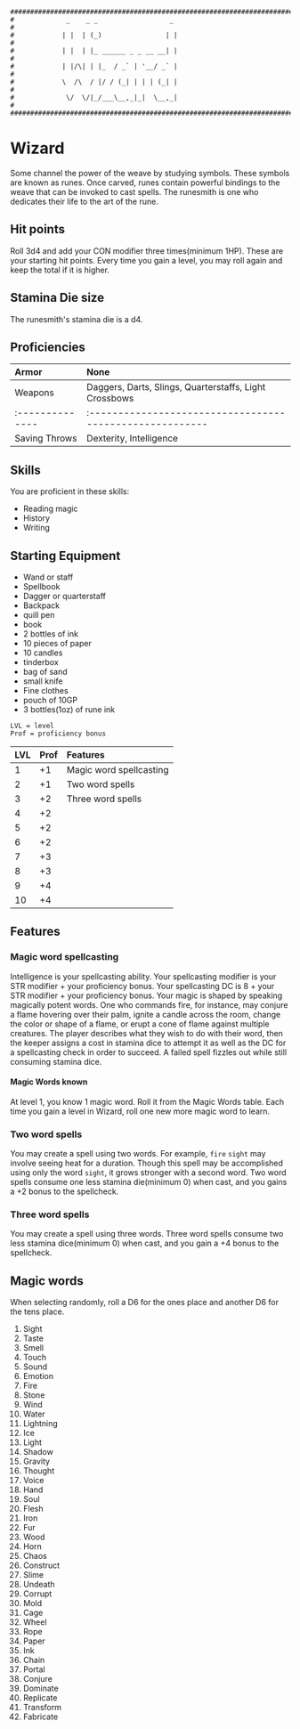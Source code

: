 ```
################################################################################
#             _    _ _                  _                                      #
#            | |  | (_)                | |                                     #
#            | |  | |_ ______ _ _ __ __| |                                     #
#            | |/\| | |_  / _` | '__/ _` |                                     #
#            \  /\  / |/ / (_| | | | (_| |                                     #
#             \/  \/|_/___\__,_|_|  \__,_|                                     #
################################################################################
```

# Wizard
Some channel the power of the weave by studying symbols. These symbols are known as runes. Once carved, runes contain powerful bindings to the weave that can be invoked to cast spells. The runesmith is one who dedicates their life to the art of the rune.

## Hit points
Roll 3d4 and add your CON modifier three times(minimum 1HP). These are your starting hit points. Every time you gain a level, you may roll again and keep the total if it is higher.

## Stamina Die size
The runesmith's stamina die is a d4.

## Proficiencies
| Armor         | None                                                   |
|:--------------|:-------------------------------------------------------|
| Weapons       | Daggers, Darts, Slings, Quarterstaffs, Light Crossbows |
|:--------------|:-------------------------------------------------------|
| Saving Throws | Dexterity, Intelligence                                |

## Skills
You are proficient in these skills:
- Reading magic
- History
- Writing

## Starting Equipment
- Wand or staff
- Spellbook
- Dagger or quarterstaff
- Backpack
- quill pen
- book
- 2 bottles of ink
- 10 pieces of paper
- 10 candles
- tinderbox
- bag of sand
- small knife
- Fine clothes
- pouch of 10GP
- 3 bottles(1oz) of rune ink

```
LVL = level
Prof = proficiency bonus
```

| LVL |Prof |    Features              |
|:----|:----|:-------------------------|
|   1 | +1  | Magic word spellcasting  |
|   2 | +1  | Two word spells          |
|   3 | +2  | Three word spells        |
|   4 | +2  |                          |
|   5 | +2  |                          |
|   6 | +2  |                          |
|   7 | +3  |                          |
|   8 | +3  |                          |
|   9 | +4  |                          |
|  10 | +4  |                          |


## Features

### Magic word spellcasting
Intelligence is your spellcasting ability. Your spellcasting modifier is your STR modifier + your proficiency bonus. Your spellcasting DC is 8 + your STR modifier + your proficiency bonus. Your magic is shaped by speaking magically potent words. One who commands fire, for instance, may conjure a flame hovering over their palm, ignite a candle across the room, change the color or shape of a flame, or erupt a cone of flame against multiple creatures.  The player describes what they wish to do with their word, then the keeper assigns a cost in stamina dice to attempt it as well as the DC for a spellcasting check in order to succeed. A failed spell fizzles out while still consuming stamina dice.

#### Magic Words known
At level 1, you know 1 magic word. Roll it from the Magic Words table. Each time you gain a level in Wizard, roll one new more magic word to learn.

### Two word spells
You may create a spell using two words. For example, `fire` `sight` may involve seeing heat for a duration. Though this spell may be accomplished using only the word `sight`, it grows stronger with a second word. Two word spells consume one less stamina die(minimum 0) when cast, and you gains a +2 bonus to the spellcheck.

### Three word spells
You may create a spell using three words. Three word spells consume two less stamina dice(minimum 0) when cast, and you gain a +4 bonus to the spellcheck.

## Magic words
When selecting randomly, roll a D6 for the ones place and another D6 for the tens place.

1. Sight
2. Taste
3. Smell
4. Touch
5. Sound
6. Emotion
11. Fire
12. Stone
13. Wind
14. Water
15. Lightning
16. Ice
21. Light
22. Shadow
23. Gravity
24. Thought
25. Voice
26. Hand
31. Soul
32. Flesh
33. Iron
34. Fur
35. Wood
36. Horn
41. Chaos
42. Construct
43. Slime
44. Undeath
45. Corrupt
46. Mold
51. Cage
52. Wheel
53. Rope
54. Paper
55. Ink
56. Chain
61. Portal
62. Conjure
63. Dominate
64. Replicate
65. Transform
66. Fabricate